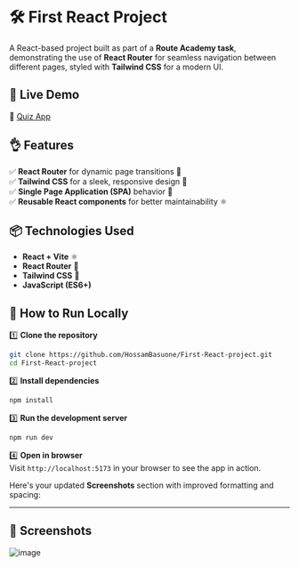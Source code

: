# 🛠 First React Project  

A React-based project built as part of a **Route Academy task**, demonstrating the use of **React Router** for seamless navigation between different pages, styled with **Tailwind CSS** for a modern UI.  

## 🚀 Live Demo  

🔗 [Quiz App](https://hossambasuone.github.io/First-React-project/)  

## 👌 Features  

✅ **React Router** for dynamic page transitions 🚏  
✅ **Tailwind CSS** for a sleek, responsive design 🎨  
✅ **Single Page Application (SPA)** behavior 📄  
✅ **Reusable React components** for better maintainability ⚛️  

## 📦 Technologies Used  

- **React + Vite** ⚛️  
- **React Router** 🚏  
- **Tailwind CSS** 💨  
- **JavaScript (ES6+)**  

## 🚀 How to Run Locally  

1️⃣ **Clone the repository**  
```bash
git clone https://github.com/HossamBasuone/First-React-project.git
cd First-React-project
```

2️⃣ **Install dependencies**  
```bash
npm install
```

3️⃣ **Run the development server**  
```bash
npm run dev
```

4️⃣ **Open in browser**  
Visit `http://localhost:5173` in your browser to see the app in action.  

Here's your updated **Screenshots** section with improved formatting and spacing:  

---

## 📸 **Screenshots**  


![image](https://github.com/user-attachments/assets/cbc076af-d3f0-4665-b761-122d40492850)


